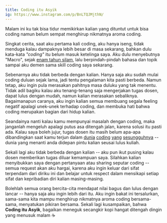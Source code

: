 ```yaml
---
title: Coding itu Asyik
ig: https://www.instagram.com/p/BnLTQJMjthN/
---
```


Malam ini ku tak bisa tidur memikirkan kalian yang dituntut untuk bisa coding namun belum sempat menghirup nikmatnya aroma coding.

Singkat cerita, saat aku pertama kali coding, aku hanya iseng, tidak menduga kalau dampaknya lebih besar di masa sekarang, bahkan dulu kata-kata _"coding"_ itu belum masuk ketelinga saya. Aku dulu menyebutnya "Macro", sejak [enam tahun silam][about], lalu berpindah-pindah bahasa dan topik sampai aku demen sama skill coding saya sekarang.

Sebenarnya aku tidak berbeda dengan kalian. Hanya saja aku sudah mulai coding duluan sejak lama, jadi tentu pengalaman kita pasti berbeda. Namun tetap, aku ingin pula merasakan pahitnya masa duluku yang tak menentu. Tidak adil bagiku kalau aku tenang-tenang saja mengerjakan tugas dosen, dapat lulus dengan mudah, namun kalian merasakan sebaliknya. Bagaimanapun caranya, aku ingin kalian semua membuang segala feeling negatif apalagi unek-unek terhadap coding, dan membuka hati bahwa coding merupakan bagian dari hidup kalian.

Seandainya nanti kalau kamu mempunyai masalah dengan coding, maka janganlah mengeluh apalagi putus asa ditengah jalan, karena solusi itu pasti ada. Kalau saya boleh jujur, tugas dosen itu masih belum apa-apa dibandingkan saat kamu terjun dalam [dunia][la1] [coding][la2] [yang][la3] [sesungguhnya][la4] -- dunia yang menanti anda didepan pintu kalian seusai lulus kuliah.

Sekali lagi aku tidak berbeda dengan kalian -- aku pun ikut pusing kalau dosen memberikan tugas diluar kemampuan saya. Silahkan kalian menyibukkan saya dengan pertanyaan atau sharing seputar coding -- semua request akan aku hargai, karena aku ingin keluar dari sifat terpendam dari diriku ini dan belajar untuk respect dalam mensikapi setiap sifat dan kepribadian diri kalian masing-masing.

Bolehlah semua orang bercita-cita mendapat nilai bagus dan lulus dengan lancar -- hanya saja aku ingin lebih dari itu. Aku ingin bakat ini tersalurkan, sama-sama kita mampu menghirup nikmatnya aroma coding bersama-sama, menyatukan pikiran bersama. Sekali lagi kusampaikan, bahwa **Coding itu Asyik**, bagaikan meneguk secangkir kopi hangat ditengah dingin yang menusuk malam ☕

[about]: https://wellosoft.net/about/
[la1]: https://forum.unity.com/threads/texdraw-create-math-expressions-inside-unity.379305/
[la2]: https://blog.wellosoft.net/en/do-i-need-open-source.html
[la3]: https://github.com/desktop/desktop/pull/3922
[la4]: https://forum.unity.com/threads/asset-vendor-propose-paid-service-for-solving-issue-should-i-be-pissed.523258/#post-3439949